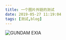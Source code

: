 ```yaml
---
title: 一个图片外链的测试
date: 2019-05-27 11:19:04
tags: [测试,blog]
---
```


![GUNDAM EXIA](https://timgsa.baidu.com/timg?image&quality=80&size=b9999_10000&sec=1558937297744&di=ec69c5337e6bf86eeab47ac6f27b500d&imgtype=0&src=http%3A%2F%2Fgss0.baidu.com%2F9vo3dSag_xI4khGko9WTAnF6hhy%2Fzhidao%2Fpic%2Fitem%2F9c16fdfaaf51f3debd1d0bd195eef01f3b2979d3.jpg)

